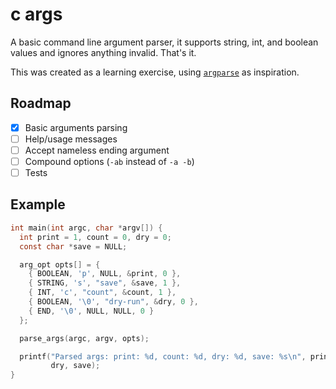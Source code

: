 # c args

A basic command line argument parser, it supports string, int, and boolean
values and ignores anything invalid. That's it.

This was created as a learning exercise, using [`argparse`](https://github.com/cofyc/argparse) as inspiration.

## Roadmap

- [x] Basic arguments parsing
- [ ] Help/usage messages
- [ ] Accept nameless ending argument
- [ ] Compound options (`-ab` instead of `-a -b`)
- [ ] Tests

## Example

```c
int main(int argc, char *argv[]) {
  int print = 1, count = 0, dry = 0;
  const char *save = NULL;

  arg_opt opts[] = {
    { BOOLEAN, 'p', NULL, &print, 0 },
    { STRING, 's', "save", &save, 1 },
    { INT, 'c', "count", &count, 1 },
    { BOOLEAN, '\0', "dry-run", &dry, 0 },
    { END, '\0', NULL, NULL, 0 }
  };

  parse_args(argc, argv, opts);

  printf("Parsed args: print: %d, count: %d, dry: %d, save: %s\n", print, count,
         dry, save);
}
```
